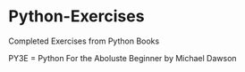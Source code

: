 # Python-Exercises
Completed Exercises from Python Books


PY3E = Python For the Aboluste Beginner by Michael Dawson
